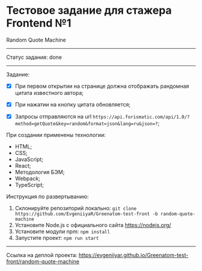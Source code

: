 # Тестовое задание для стажера Frontend №1 #

Random Quote Machine

---

Статус задания: done

---

Задание:
- [x] При первом открытии на странице должна отображать рандомная цитата известного автора;
- [x] При нажатии на кнопку цитата обновляется;
- [x] Запросы отправляются на url `https://api.forismatic.com/api/1.0/?method=getQuote&key=random&format=json&lang=ru&json=?`;


При создании применены технологии:
* HTML;
* CSS;
* JavaScript;
* React;
* Методология БЭМ;
* Webpack;
* TypeScript;

Инструкция по развертыванию:
1. Склонируйте репозиторий локально:
`git clone https://github.com/EvgeniiyaR/Greenatom-test-front -b random-quote-machine`
2. Установите Node.js с официального сайта https://nodejs.org/
3. Установите модули npm: `npm install`
4. Запустите проект: `npm run start`

---

Ссылка на деплой проекта: https://evgeniiyar.github.io/Greenatom-test-front/random-quote-machine
